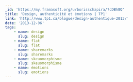 ```yaml
---
_id: 'https://my.framasoft.org/u/borisschapira/?cDBh8Q'
title: 'Design, authenticité et émotions | TP1'
link: 'http://www.tp1.ca/blogue/design-authentique-2013/'
date: '2013-12-06'
tags:
    - name: design
      slug: design
    - name: flat
      slug: flat
    - name: sharemarks
      slug: sharemarks
    - name: skeuomorphisme
      slug: skeuomorphisme
    - name: émotions
      slug: emotions
---
```


<div class="markdown"><p></p></div>
